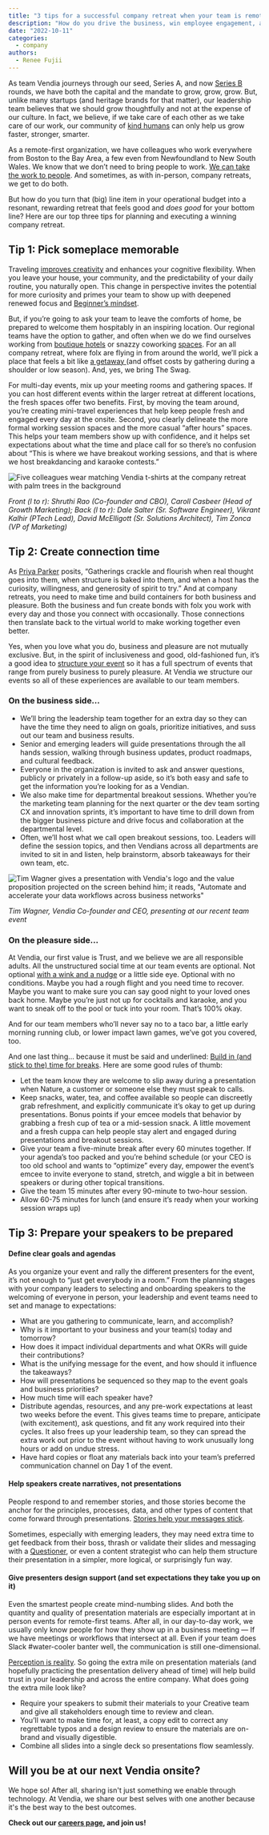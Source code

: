 ```yaml
---
title: "3 tips for a successful company retreat when your team is remote first"
description: "How do you drive the business, win employee engagement, and make time for both business and fun at your next company retreat? Renee Fujii, Head of Talent, shares three thoughtful tips."
date: "2022-10-11"
categories:
  - company
authors:
  - Renee Fujii
---
```


As team Vendia journeys through our seed, Series A, and now [Series B](https://www.vendia.net/blog/vendia-announces-series-b) rounds, we have both the capital and the mandate to  grow, grow, grow. But, unlike many startups (and heritage brands for that matter), our leadership team believes that we should grow thoughtfully and not at the expense of our culture. In fact, we believe, if we take care of each other as we take care of our work, our community of [kind humans](https://www.vendia.net/kind-humans) can only help us grow faster, stronger, smarter. 

As a remote-first organization, we have colleagues who work everywhere from Boston to the Bay Area, a few even from Newfoundland to New South Wales. We know that we don’t need to bring people to work. [We can take the work to people](https://www.mckinsey.com/capabilities/people-and-organizational-performance/our-insights/the-organization-blog/the-future-of-work-what-next). And sometimes, as with in-person, company retreats, we get to do both.

But how do you turn that (big) line item in your operational budget into a resonant, rewarding retreat that feels good and _does good_ for your bottom line? Here are our top three tips for planning and executing a winning company retreat.


## Tip 1: Pick someplace memorable

Traveling [improves creativity](https://nomadsworld.com/travel-helps-creativity/) and enhances your cognitive flexibility. When you leave your house, your community, and the predictability of your daily routine, you naturally open. This change in perspective invites the potential for more curiosity and primes your team to show up with deepened renewed focus and [Beginner’s mindset](https://zenhabits.net/beginner/).

But, if you’re going to ask your team to leave the comforts of home, be prepared to welcome them hospitably in an inspiring location. Our regional teams have the option to gather, and often when we do we find ourselves working from [boutique hotels](https://thehoxton.com/) or snazzy coworking [spaces](https://www.spacesworks.com/). For an all company retreat, where folx are flying in from around the world, we’ll pick a place that feels a bit like [a getaway ](https://paradisepoint.com/)(and offset costs by gathering during a shoulder or low season). And, yes, we bring The Swag.

For multi-day events, mix up your meeting rooms and gathering spaces. If you can host different events within the larger retreat at different locations, the fresh spaces offer two benefits. First, by moving the team around, you’re creating mini-travel experiences that help keep people fresh and engaged every day at the onsite. Second, you clearly delineate the more formal working session spaces and the more casual “after hours” spaces. This helps your team members show up with confidence, and it helps set expectations about what the time and place call for so there’s no confusion about “This is where we have breakout working sessions, and that is where we host breakdancing and karaoke contests.” 


![Five colleagues wear matching Vendia t-shirts at the company retreat with palm trees in the background](https://d24nhiikxn5jns.cloudfront.net/optimized/user-images.githubusercontent.com..107442245..196541649-980e0574-e766-43ce-8448-8bd3d24789b5.jpg)

_Front (l to r): Shruthi Rao (Co-founder and CBO), Caroll Casbeer (Head of Growth Marketing); Back (l to r): Dale Salter (Sr. Software Engineer), Vikrant Kalhir (PTech Lead), David McElligott (Sr. Solutions Architect), Tim Zonca (VP of Marketing)_


## Tip 2: Create connection time

As [Priya Parker](https://www.priyaparker.com/) posits, “Gatherings crackle and flourish when real thought goes into them, when structure is baked into them, and when a host has the curiosity, willingness, and generosity of spirit to try.” And at company retreats, you need to make time and build containers for both business and pleasure. Both the business and fun create bonds with folx you work with every day and those you connect with occasionally. Those connections then translate back to the virtual world to make working together even better.

Yes, when you love what you do, business and pleasure are not mutually exclusive. But, in the spirit of inclusiveness and good, old-fashioned fun, it’s a good idea to [structure your event](https://www.priyaparker.com/art-of-gathering-newsletter/designing-for-connection-in-the-workplace) so it has a full spectrum of events that range from purely business to purely pleasure. At Vendia we structure our events so all of these experiences are available to our team members. 


### On the business side…



* We’ll bring the leadership team together for an extra day so they can have the time they need to align on goals, prioritize initiatives, and suss out our team and business results.
* Senior and emerging leaders will guide presentations through the all hands session, walking through business updates, product roadmaps, and cultural feedback. 
* Everyone in the organization is invited to ask and answer questions, publicly or privately in a follow-up aside, so it’s both easy and safe to get the information you’re looking for as a Vendian.
* We also make time for departmental breakout sessions. Whether you’re the marketing team planning for the next quarter or the dev team sorting CX and innovation sprints, it’s important to have time to drill down from the bigger business picture and drive focus and collaboration at the departmental level. 
* Often, we’ll host what we call open breakout sessions, too. Leaders will define the session topics, and then Vendians across all departments are invited to sit in and listen, help brainstorm, absorb takeaways for their own team, etc. 




![Tim Wagner gives a presentation with Vendia's logo and the value proposition projected on the screen behind him; it reads, "Automate and accelerate your data workflows across business networks"](https://d24nhiikxn5jns.cloudfront.net/optimized/user-images.githubusercontent.com..107442245..196542689-556792cb-d8a8-48a6-b122-b411825140d7.jpg)

_Tim Wagner, Vendia Co-founder and CEO, presenting at our recent team event_


### On the pleasure side…

At Vendia, our first value is Trust, and we believe we are all responsible adults. All the unstructured social time at our team events are optional. Not optional [with a wink and a nudge](https://www.urbandictionary.com/define.php?term=Mandatory%20Fun) or a little side eye. Optional with no conditions. Maybe you had a rough flight and you need time to recover. Maybe you want to make sure you can say good night to your loved ones back home. Maybe you’re just not up for cocktails and karaoke, and you want to sneak off to the pool or tuck into your room. That’s 100% okay.

And for our team members who’ll never say no to a taco bar, a little early morning running club, or lower impact lawn games, we’ve got you covered, too. 

And one last thing… because it must be said and underlined: <u>Build in (and stick to the) time for breaks</u>. Here are some good rules of thumb: 



* Let the team know they are welcome to slip away during a presentation when Nature, a customer or someone else they must speak to calls. 
* Keep snacks, water, tea, and coffee available so people can discreetly grab refreshment, and explicitly communicate it’s okay to get up during presentations. Bonus points if your emcee models that behavior by grabbing a fresh cup of tea or a mid-session snack. A little movement and a fresh cuppa can help people stay alert and engaged during presentations and breakout sessions.
* Give your team a five-minute break after every 60 minutes together. If your agenda’s too packed and you’re behind schedule (or your CEO is too old school and wants to “optimize” every day, empower the event’s emcee to invite everyone to stand, stretch, and wiggle a bit in between speakers or during other topical transitions.
* Give the team 15 minutes after every 90-minute to two-hour session.
* Allow 60-75 minutes for lunch (and ensure it’s ready when your working session wraps up)


## Tip 3: Prepare your speakers to be prepared


#### Define clear goals and agendas

As you organize your event and rally the different presenters for the event, it’s not enough to “just get everybody in a room.” From the planning stages with your company leaders to selecting and onboarding speakers to the welcoming of everyone in person, your leadership and event teams need to set and manage to expectations:



* What are you gathering to communicate, learn, and accomplish?
* Why is it important to your business and your team(s) today and tomorrow?
* How does it impact individual departments and what OKRs will guide their contributions?
* What is the unifying message for the event, and how should it influence the takeaways?
* How will presentations be sequenced so they map to the event goals and business priorities?
* How much time will each speaker have? 
* Distribute agendas, resources, and any pre-work expectations at least two weeks before the event. This gives teams time to prepare, anticipate (with excitement), ask questions, and fit any work required into their cycles. It also frees up your leadership team, so they can spread the extra work out prior to the event without having to work unusually long hours or add on undue stress.
* Have hard copies or float any materials back into your team’s preferred communication channel on Day 1 of the event.


#### Help speakers create narratives, not presentations

People respond to and remember stories, and those stories become the anchor for the principles, processes, data, and other types of content that come forward through presentations. [Stories help your messages stick](https://heathbrothers.com/download/mts-made-to-stick-model.pdf). 

Sometimes, especially with emerging leaders, they may need extra time to get feedback from their boss, thrash or validate their slides and messaging with a [Questioner](https://gretchenrubin.com/quiz/the-four-tendencies-quiz/questioner/), or even a content strategist who can help them structure their presentation in a simpler, more logical, or surprisingly fun way.


#### Give presenters design support (and set expectations they take you up on it)

Even the smartest people create mind-numbing slides. And both the quantity and quality of presentation materials are especially important at in person events for remote-first teams. After all, in our day-to-day work, we usually only know people for how they show up in a business meeting — If we have meetings or workflows that intersect at all. Even if your team does Slack #water-cooler banter well, the communication is still one-dimensional. 

[Perception is reality](https://greatergood.berkeley.edu/article/item/eight_reasons_to_distrust_your_own_perceptions). So going the extra mile on presentation materials (and hopefully practicing the presentation delivery ahead of time) will help build trust in your leadership and across the entire company. What does going the extra mile look like? 



* Require your speakers to submit their materials to your Creative team and give all stakeholders enough time to review and clean.
* You’ll want to make time for, at least, a copy edit to correct any regrettable typos and a design review to ensure the materials are on-brand and visually digestible.
* Combine all slides into a single deck so presentations flow seamlessly.

 


## Will you be at our next Vendia onsite?

We hope so! After all, sharing isn't just something we enable through technology. At Vendia, we share our best selves with one another because it's the best way to the best outcomes. 

**Check out our [careers page](https://www.vendia.net/careers), and join us!**
